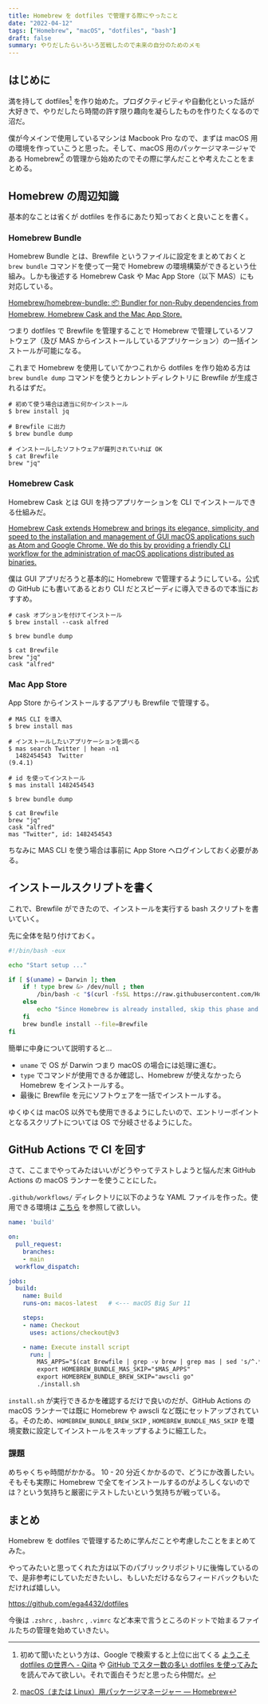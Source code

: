 ```yaml
---
title: Homebrew を dotfiles で管理する際にやったこと
date: "2022-04-12"
tags: ["Homebrew", "macOS", "dotfiles", "bash"]
draft: false
summary: やりだしたらいろいろ苦戦したので未来の自分のためのメモ
---
```


## はじめに

満を持して dotfiles[^1] を作り始めた。プロダクティビティや自動化といった話が大好きで、やりだしたら時間の許す限り趣向を凝らしたものを作りたくなるので沼だ。

僕が今メインで使用しているマシンは Macbook Pro なので、まずは macOS 用の環境を作っていこうと思った。そして、macOS 用のパッケージマネージャである Homebrew[^2] の管理から始めたのでその際に学んだことや考えたことをまとめる。

## Homebrew の周辺知識

基本的なことは省くが dotfiles を作るにあたり知っておくと良いことを書く。

### Homebrew Bundle

Homebrew Bundle とは、Brewfile というファイルに設定をまとめておくと `brew bundle` コマンドを使って一発で Homebrew の環境構築ができるという仕組み。しかも後述する Homebrew Cask や Mac App Store（以下 MAS）にも対応している。

[Homebrew/homebrew\-bundle: 📦 Bundler for non\-Ruby dependencies from Homebrew, Homebrew Cask and the Mac App Store\.](https://github.com/Homebrew/homebrew-bundle)

つまり dotfiles で Brewfile を管理することで Homebrew で管理しているソフトウェア（及び MAS からインストールしているアプリケーション）の一括インストールが可能になる。

これまで Homebrew を使用していてかつこれから dotfiles を作り始める方は `brew bundle dump` コマンドを使うとカレントディレクトリに Brewfile が生成されるはずだ。

```shell
# 初めて使う場合は適当に何かインストール
$ brew install jq

# Brewfile に出力
$ brew bundle dump

# インストールしたソフトウェアが羅列されていれば OK
$ cat Brewfile
brew "jq"
```

### Homebrew Cask

Homebrew Cask とは GUI を持つアプリケーションを CLI でインストールできる仕組みだ。

[Homebrew Cask extends Homebrew and brings its elegance, simplicity, and speed to the installation and management of GUI macOS applications such as Atom and Google Chrome\. We do this by providing a friendly CLI workflow for the administration of macOS applications distributed as binaries\.](https://github.com/Homebrew/homebrew-cask)

僕は GUI アプリだろうと基本的に Homebrew で管理するようにしている。公式の GitHub にも書いてあるとおり CLI だとスピーディに導入できるので本当におすすめ。

```shell
# cask オプションを付けてインストール
$ brew install --cask alfred

$ brew bundle dump

$ cat Brewfile
brew "jq"
cask "alfred"
```

### Mac App Store

App Store からインストールするアプリも Brewfile で管理する。

```shell
# MAS CLI を導入
$ brew install mas

# インストールしたいアプリケーションを調べる
$ mas search Twitter | hean -n1
  1482454543  Twitter                                                     (9.4.1)

# id を使ってインストール
$ mas install 1482454543

$ brew bundle dump

$ cat Brewfile
brew "jq"
cask "alfred"
mas "Twitter", id: 1482454543
```

ちなみに MAS CLI を使う場合は事前に App Store へログインしておく必要がある。

## インストールスクリプトを書く

これで、Brewfile ができたので、インストールを実行する bash スクリプトを書いていく。

先に全体を貼り付けておく。

```bash showLineNumbers
#!/bin/bash -eux

echo "Start setup ..."

if [ $(uname) = Darwin ]; then
    if ! type brew &> /dev/null ; then
        /bin/bash -c "$(curl -fsSL https://raw.githubusercontent.com/Homebrew/install/HEAD/install.sh)"
    else
        echo "Since Homebrew is already installed, skip this phase and proceed."
    fi
    brew bundle install --file=Brewfile
fi
```

簡単に中身について説明すると…

- `uname` で OS が Darwin つまり macOS の場合には処理に進む。
- `type` でコマンドが使用できるか確認し、Homebrew が使えなかったら Homebrew をインストールする。
- 最後に Brewfile を元にソフトウェアを一括でインストールする。

ゆくゆくは macOS 以外でも使用できるようにしたいので、エントリーポイントとなるスクリプトについては OS で分岐させるようにした。

## GitHub Actions で CI を回す

さて、ここまでやってみたはいいがどうやってテストしようと悩んだ末 GitHub Actions の macOS ランナーを使うことにした。

`.github/workflows/` ディレクトリに以下のような YAML ファイルを作った。使用できる環境は [こちら](https://docs.github.com/ja/actions/using-github-hosted-runners/about-github-hosted-runners) を参照して欲しい。

```yaml:.github/workflows/build.yaml showLineNumbers
name: 'build'

on:
  pull_request:
    branches:
    - main
  workflow_dispatch:

jobs:
  build:
    name: Build
    runs-on: macos-latest   # <--- macOS Big Sur 11

    steps:
    - name: Checkout
      uses: actions/checkout@v3

    - name: Execute install script
      run: |
        MAS_APPS="$(cat Brewfile | grep -v brew | grep mas | sed 's/^.*"\(.*\)".*$/\1/' | tr '\n' ' ')"
        export HOMEBREW_BUNDLE_MAS_SKIP="$MAS_APPS"
        export HOMEBREW_BUNDLE_BREW_SKIP="awscli go"
        ./install.sh
```

`install.sh` が実行できるかを確認するだけで良いのだが、GitHub Actions の macOS ランナーでは既に Homebrew や awscli など既にセットアップされている。そのため、`HOMEBREW_BUNDLE_BREW_SKIP` , `HOMEBREW_BUNDLE_MAS_SKIP` を環境変数に設定してインストールをスキップするように細工した。

### 課題

めちゃくちゃ時間がかかる。
10 - 20 分近くかかるので、どうにか改善したい。そもそも実際に Homebrew で全てをインストールするのがよろしくないのでは？という気持ちと厳密にテストしたいという気持ちが戦っている。

## まとめ

Homebrew を dotfiles で管理するために学んだことや考慮したことをまとめてみた。

やってみたいと思ってくれた方は以下のパブリックリポジトリに後悔しているので、是非参考にしていただきたいし、もしいただけるならフィードバックもいただければ嬉しい。

https://github.com/ega4432/dotfiles

今後は `.zshrc` , `.bashrc` , `.vimrc` など本来で言うところのドットで始まるファイルたちの管理を始めていきたい。

[^1]: 初めて聞いたという方は、Google で検索すると上位に出てくる [ようこそ dotfiles の世界へ \- Qiita](https://qiita.com/yutkat/items/c6c7584d9795799ee164) や [GitHub でスター数の多い dotfiles を使ってみた](https://zenn.dev/yutakatay/articles/try-dotfiles-01) を読んでみて欲しい。それで面白そうだと思ったら仲間だ。

[^2]: [macOS（または Linux）用パッケージマネージャー — Homebrew](https://brew.sh/index_ja)

[^3]: [About billing for GitHub Actions \- GitHub Docs](https://docs.github.com/en/billing/managing-billing-for-github-actions/about-billing-for-github-actions)

